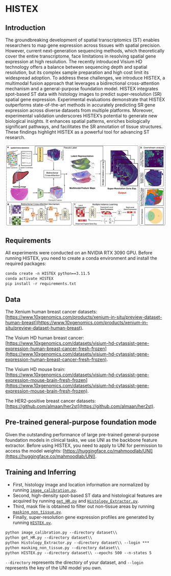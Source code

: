 # HISTEX
## Introduction
The groundbreaking development of spatial transcriptomics (ST) enables researchers to map gene expression across tissues with spatial precision. However, current next-generation sequencing methods, which theoretically cover the entire transcriptome, face limitations in resolving spatial gene expression at high resolution. The recently introduced Visium HD technology offers a balance between sequencing depth and spatial resolution, but its complex sample preparation and high cost limit its widespread adoption. To address these challenges, we introduce HISTEX, a multimodal fusion approach that leverages a bidirectional cross-attention mechanism and a general-purpose foundation model. HISTEX integrates spot-based ST data with histology images to predict super-resolution (SR) spatial gene expression. Experimental evaluations demonstrate that HISTEX outperforms state-of-the-art methods in accurately predicting SR gene expression across diverse datasets from multiple platforms. Moreover, experimental validation underscores HISTEX’s potential to generate new biological insights. It enhances spatial patterns, enriches biologically significant pathways, and facilitates the SR annotation of tissue structures. These findings highlight HISTEX as a powerful tool for advancing ST research.

![Overview.png](Overview.png)

## Requirements
All experiments were conducted on an NVIDIA RTX 3090 GPU. Before running HISTEX, you need to create a conda environment and install the required packages:
```shell
conda create -n HISTEX python==3.11.5
conda activate HISTEX
pip install -r requirements.txt
```

## Data
The Xenium human breast cancer datasets: [https://www.10xgenomics.com/products/xenium-in-situ/preview-dataset-human-breast](https://www.10xgenomics.com/products/xenium-in-situ/preview-dataset-human-breast).

The Visium HD human breast cancer: [https://www.10xgenomics.com/datasets/visium-hd-cytassist-gene-expression-human-breast-cancer-fresh-frozen](https://www.10xgenomics.com/datasets/visium-hd-cytassist-gene-expression-human-breast-cancer-fresh-frozen).

The Visium HD mouse brain: [https://www.10xgenomics.com/datasets/visium-hd-cytassist-gene-expression-mouse-brain-fresh-frozen](https://www.10xgenomics.com/datasets/visium-hd-cytassist-gene-expression-mouse-brain-fresh-frozen).

The HER2-positive breast cancer datasets: [https://github.com/almaan/her2st](https://github.com/almaan/her2st).

## Pre-trained general-purpose foundation mode
Given the outstanding performance of large pre-trained general-purpose foundation models in clinical tasks, we use UNI as the backbone feature extractor. Before using HISTEX, you need to apply to UNI for permission to access the model weights: [https://huggingface.co/mahmoodlab/UNI](https://huggingface.co/mahmoodlab/UNI).

## Training and Inferring
- First, histology image and location information are normalized by running [`image_calibration.py`](image_calibration.py).
- Second, high-density spot-based ST data and histological features are acquired by running [`get_HR.py`](get_HR.py) and [`Histology_Extractor.py`](Histology_Extractor.py).
- Third, mask file is obtained to filter out non-tissue areas by running [`masking_non_tissue.py`](masking_non_tissue.py).
- Finally, super-resolution gene expression profiles are generated by running [`HISTEX.py`](HISTEX.py).
```shell
python image_calibration.py --directory dataset\\
python get_HR.py --directory dataset\\
python Histology_Extractor.py --directory dataset\\ --login ***
python masking_non_tissue.py --directory dataset\\
python HISTEX.py --directory dataset\\ --epochs 500 --n-states 5
```
`--directory` represents the directory of your dataset, and `--login` represents the key of the UNI model you own.
